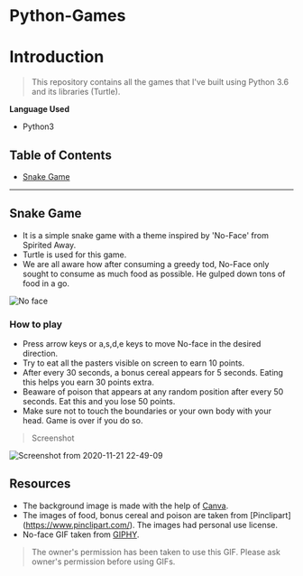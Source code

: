 # Python-Games

# Introduction

> This repository contains all the games that I've built using Python 3.6 and its libraries (Turtle).

**Language Used**

- Python3


## Table of Contents

- [Snake Game](#snake-game)


---
## Snake Game

- It is a simple snake game with a theme inspired by 'No-Face' from Spirited Away.
- Turtle is used for this game.
- We are all aware how after consuming a greedy tod, No-Face only sought to consume as much food as possible.
He gulped down tons of food in a go.

![No face](https://user-images.githubusercontent.com/58841158/99882876-86c19380-2c49-11eb-89db-f800bee065eb.gif)

### How to play

- Press arrow keys or a,s,d,e keys to move No-face in the desired direction.
- Try to eat all the pasters visible on screen to earn 10 points.
- After every 30 seconds, a bonus cereal appears for 5 seconds. Eating this helps you earn 30 points extra.
- Beaware of poison that appears at any random position after every 50 seconds. Eat this and you lose 50 points.
- Make sure not to touch the boundaries or your own body with your head. Game is over if you do so.

> Screenshot

![Screenshot from 2020-11-21 22-49-09](https://user-images.githubusercontent.com/58841158/99883275-6c3ce980-2c4c-11eb-807e-05d0baa25c47.png)



## Resources

- The background image is made with the help of [Canva](https://www.canva.com/en_in/app/).
- The images of food, bonus cereal and poison are taken from [Pinclipart] (https://www.pinclipart.com/). The images had personal use license.
- No-face GIF taken from [GIPHY](https://giphy.com/stickers/no-face-capivarinha-sem-QVaEaiISlURpo3zFhj).
> The owner's permission has been taken to use this GIF. Please ask owner's permission before using GIFs. 
